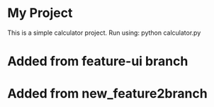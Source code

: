 # My Project
This is a simple calculator project.
Run using: python calculator.py
# Added from feature-ui branch
# Added from new_feature2branch
